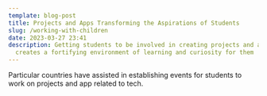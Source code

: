 ```yaml
---
template: blog-post
title: Projects and Apps Transforming the Aspirations of Students
slug: /working-with-children
date: 2023-03-27 23:41
description: Getting students to be involved in creating projects and apps
  creates a fortifying environment of learning and curiosity for them
---
```

P﻿articular countries have assisted in establishing events for students to work on projects and app related to tech.